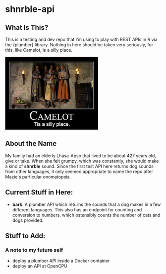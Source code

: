 
<!-- README.md is generated from README.Rmd. Please edit that file -->

# shnrble-api

<!-- badges: start -->

<!-- badges: end -->
## What Is This?  

This is a testing and dev repo that I’m using to play with REST APIs in
R via the {plumber} library. Nothing in here should be taken very
seriously, for this, like Camelot, is a silly place.

![Camelot Tis a Silly Place](img/camelot-tis-silly-small.jpg)

## About the Name  
My family had an elderly Lhasa-Apso that lived to be about 427 years old, give or take. When she felt grumpy, which was constantly, she would make a kind of **shnrble** sound. Since the first test API here returns dog sounds from other languages, it only seemed appropriate to name the repo after Mazie's particular onomatopeia.  

## Current Stuff in Here:

  - **bark**: A plumber API which returns the sounds that a dog
    makes in a few different languages. This also has an endpoint for
    counting and conversion to numbers, which ostensibly counts the
    number of cats and dogs provided.

## Stuff to Add:
### A note to my future self  
- deploy a plumber API inside a Docker container
- deploy an API at OpenCPU